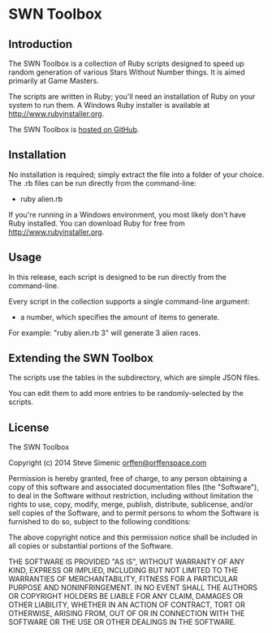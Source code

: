 # SWN Toolbox

## Introduction

The SWN Toolbox is a collection of Ruby scripts designed to speed up random
generation of various Stars Without Number things. It is aimed primarily
at Game Masters.

The scripts are written in Ruby; you'll need an installation of Ruby on your
system to run them. A Windows Ruby installer is available at 
<http://www.rubyinstaller.org>.

The SWN Toolbox is [hosted on GitHub](https://github.com/orffen/swn).

## Installation

No installation is required; simply extract the file into a folder of your
choice. The .rb files can be run directly from the command-line:

- ruby alien.rb

If you're running in a Windows environment, you most likely don't have
Ruby installed. You can download Ruby for free from
<http://www.rubyinstaller.org>.

## Usage

In this release, each script is designed to be run directly from the
command-line.

Every script in the collection supports a single command-line argument:

- a number, which specifies the amount of items to generate.

For example: "ruby alien.rb 3" will generate 3 alien races.

## Extending the SWN Toolbox

The scripts use the tables in the subdirectory, which are simple JSON files.

You can edit them to add more entries to be randomly-selected by the scripts.

## License

The SWN Toolbox

Copyright (c) 2014 Steve Simenic <orffen@orffenspace.com>

Permission is hereby granted, free of charge, to any person obtaining a copy
of this software and associated documentation files (the "Software"), to deal
in the Software without restriction, including without limitation the rights
to use, copy, modify, merge, publish, distribute, sublicense, and/or sell
copies of the Software, and to permit persons to whom the Software is
furnished to do so, subject to the following conditions:

The above copyright notice and this permission notice shall be included in
all copies or substantial portions of the Software.

THE SOFTWARE IS PROVIDED "AS IS", WITHOUT WARRANTY OF ANY KIND, EXPRESS OR
IMPLIED, INCLUDING BUT NOT LIMITED TO THE WARRANTIES OF MERCHANTABILITY,
FITNESS FOR A PARTICULAR PURPOSE AND NONINFRINGEMENT. IN NO EVENT SHALL THE
AUTHORS OR COPYRIGHT HOLDERS BE LIABLE FOR ANY CLAIM, DAMAGES OR OTHER
LIABILITY, WHETHER IN AN ACTION OF CONTRACT, TORT OR OTHERWISE, ARISING FROM,
OUT OF OR IN CONNECTION WITH THE SOFTWARE OR THE USE OR OTHER DEALINGS IN
THE SOFTWARE.
